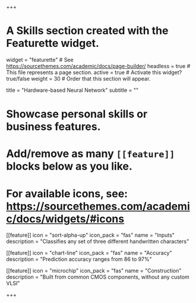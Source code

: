 +++
# A Skills section created with the Featurette widget.
widget = "featurette"  # See https://sourcethemes.com/academic/docs/page-builder/
headless = true  # This file represents a page section.
active = true  # Activate this widget? true/false
weight = 30  # Order that this section will appear.

title = "Hardware-based Neural Network"
subtitle = ""

# Showcase personal skills or business features.
# 
# Add/remove as many `[[feature]]` blocks below as you like.
# 
# For available icons, see: https://sourcethemes.com/academic/docs/widgets/#icons

[[feature]]
  icon = "sort-alpha-up"
  icon_pack = "fas"
  name = "Inputs"
  description = "Classifies any set of three different handwritten characters"
  
[[feature]]
  icon = "chart-line"
  icon_pack = "fas"
  name = "Accuracy"
  description = "Prediction accuracy ranges from 86 to 97%"  
  
[[feature]]
  icon = "microchip"
  icon_pack = "fas"
  name = "Construction"
  description = "Built from common CMOS components, without any custom VLSI"

+++